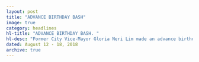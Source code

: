 ```yaml
---
layout: post
title: "ADVANCE BIRTHDAY BASH"
image: true
category: headlines
hl-title: "ADVANCE BIRTHDAY BASH. "
hl-desc: "Former City Vice-Mayor Gloria Neri Lim made an advance birthday celebration of her 90th natal day last night at her residence in Dao District this city with supporters from the different barangays in the city. Dr. Abe Lim and former City Mayor Dan Lim and their families joined the birthday bash. Another gathering is slated today at the MetroCentre Hotel for the former city official."
dated: August 12 - 18, 2018
archive: true
---
```

